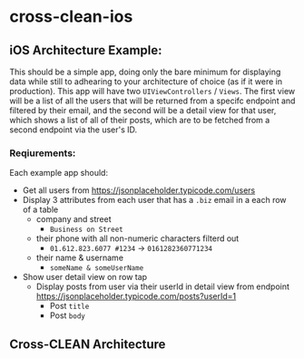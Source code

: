 # cross-clean-ios

## iOS Architecture Example:

This should be a simple app, doing only the bare minimum for displaying data while still to adhearing to your architecture of choice (as if it were in production). This app will have two `UIViewControllers` / `Views`. The first view will be a list of all the users that will be returned from a specifc endpoint and filtered by their email, and the second will be a detail view for that user, which shows a list of all of their posts, which are to be fetched from a second endpoint via the user's ID.

### Reqiurements:
Each example app should:
- Get all users from https://jsonplaceholder.typicode.com/users
- Display 3 attributes from each user that has a `.biz` email in a each row of a table
    - company and street
        - `Business on Street`
    - their phone with all non-numeric characters filterd out
        - `01.612.823.6077 #1234`  ->  `0161282360771234`
    - their name & username
        - `someName & someUserName`
- Show user detail view on row tap
    - Display posts from user via their userId in detail view from endpoint https://jsonplaceholder.typicode.com/posts?userId=1
        - Post `title`
        - Post `body`

## Cross-CLEAN Architecture


